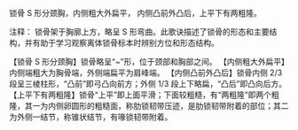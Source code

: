 锁骨 S 形分颈胸，内侧粗大外扁平，
内侧凸前外凸后，上平下有两粗隆。

注释：
锁骨架于胸廓上方，略呈 S 形弯曲。此歌诀描述了锁骨的形态和主要结构，并有助于学习观察离体锁骨标本时辨别方位和形态结构。

【锁骨 S 形分颈胸】锁骨略呈“~”形，位于颈部和胸部之间。
【内侧粗大外扁平】内侧端粗大为胸骨端，外侧端扁平为肩峰端。
【内侧凸前外凸后】锁骨内侧 2/3 段呈三棱柱形，“凸前”即弓凸向前方；外侧 1/3 段上下略扁，“凸后”即凸向后方。
【上平下有两粗隆】锁骨“上平”即上面平滑；下面较粗糙，有“两粗隆”即两个粗隆，其一为内侧卵圆形的粗糙面，称肋锁韧带压迹，是肋锁韧带附着的部位；其二为外侧一结节，称锥状结节，有喙锁韧带附着。